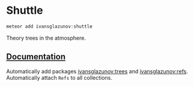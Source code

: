 # Shuttle

```js
meteor add ivansglazunov:shuttle
```

Theory trees in the atmosphere.

## [Documentation](http://ivansglazunov.github.io/shuttle/)

Automatically add packages [ivansglazunov:trees](https://github.com/ivansglazunov/meteor-trees) and [ivansglazunov:refs](https://github.com/ivansglazunov/meteor-refs). Automatically attach `Refs` to all collections.